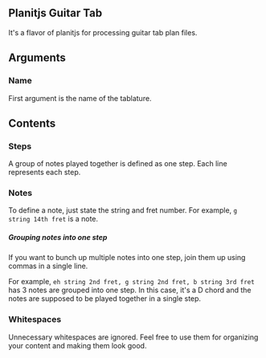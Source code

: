 ## Planitjs Guitar Tab
It's a flavor of planitjs for processing guitar tab plan files.

## Arguments
### Name
First argument is the name of the tablature.

## Contents
### Steps
A group of notes played together is defined as one step.
Each line represents each step.
### Notes
To define a note, just state the string and fret number.
For example, `g string 14th fret` is a note.

##### Grouping notes into one step
If you want to bunch up multiple notes into one step, join them up using commas in a single line.

For example, `eh string 2nd fret, g string 2nd fret, b string 3rd fret` has 3 notes are grouped into one step. In this case, it's a D chord and the notes are supposed to be played together in a single step.
### Whitespaces
Unnecessary whitespaces are ignored. Feel free to use them for organizing your content and making them look good.